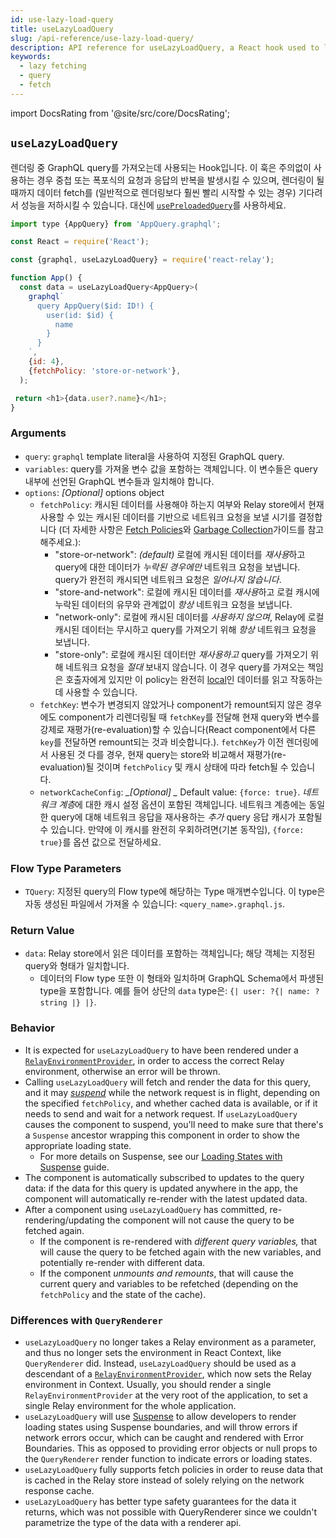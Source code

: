 ```yaml
---
id: use-lazy-load-query
title: useLazyLoadQuery
slug: /api-reference/use-lazy-load-query/
description: API reference for useLazyLoadQuery, a React hook used to lazily fetch query data when a component renders
keywords:
  - lazy fetching
  - query
  - fetch
---
```


import DocsRating from '@site/src/core/DocsRating';

## `useLazyLoadQuery`

렌더링 중 GraphQL query를 가져오는데 사용되는 Hook입니다. 이 훅은 주의없이 사용하는 경우 중첩 또는 폭포식의 요청과 응답의 반복을 발생시킬 수 있으며, 렌더링이 될 때까지 데이터 fetch를 (일반적으로 렌더링보다 훨씬 빨리 시작할 수 있는 경우) 기다려서 성능을 저하시킬 수 있습니다. 대신에 [`usePreloadedQuery`](../use-preloaded-query)를 사용하세요.

```js
import type {AppQuery} from 'AppQuery.graphql';

const React = require('React');

const {graphql, useLazyLoadQuery} = require('react-relay');

function App() {
  const data = useLazyLoadQuery<AppQuery>(
    graphql`
      query AppQuery($id: ID!) {
        user(id: $id) {
          name
        }
      }
    `,
    {id: 4},
    {fetchPolicy: 'store-or-network'},
  );

 return <h1>{data.user?.name}</h1>;
}
```

### Arguments

* `query`: `graphql` template literal을 사용하여 지정된 GraphQL query.
* `variables`: query를 가져올 변수 값을 포함하는 객체입니다. 이 변수들은 query 내부에 선언된 GraphQL 변수들과 일치해야 합니다.
* `options`: _*[Optional]*_ options object
    * `fetchPolicy`: 캐시된 데이터를 사용해야 하는지 여부와 Relay store에서 현재 사용할 수 있는 캐시된 데이터를 기반으로 네트워크 요청을 보낼 시기를 결정합니다 (더 자세한 사항은 [Fetch Policies](../../guided-tour/reusing-cached-data/fetch-policies)와 [Garbage Collection](../../guided-tour/reusing-cached-data/presence-of-data)가이드를 참고해주세요.):
        * "store-or-network": _*(default)*_ 로컬에 캐시된 데이터를 *재사용*하고 query에 대한 데이터가 *누락된 경우에만* 네트워크 요청을 보냅니다. query가 완전히 캐시되면 네트워크 요청은 *일어나지 않습니다*.
        * "store-and-network": 로컬에 캐시된 데이터를 *재사용*하고 로컬 캐시에 누락된 데이터의 유무와 관계없이 *항상* 네트워크 요청을 보냅니다.
        * "network-only": 로컬에 캐시된 데이터를 *사용하지 않으며*, Relay에 로컬 캐시된 데이터는 무시하고 query를 가져오기 위해 *항상* 네트워크 요청을 보냅니다.
        * "store-only": 로컬에 캐시된 데이터만 *재사용하고* query를 가져오기 위해 네트워크 요청을 *절대* 보내지 않습니다. 이 경우 query를 가져오는 책임은 호출자에게 있지만 이 policy는 완전히 [local](../../guided-tour/updating-data/local-data-updates)인 데이터를 읽고 작동하는데 사용할 수 있습니다.
    * `fetchKey`: 변수가 변경되지 않았거나 component가 remount되지 않은 경우에도 component가 리렌더링될 때 `fetchKey`를 전달해 현재 query와 변수를 강제로 재평가(re-evaluation)할 수 있습니다(React component에서 다른 `key`를 전달하면 remount되는 것과 비슷합니다.). `fetchKey`가 이전 렌더링에서 사용된 것 다를 경우, 현재 query는 store와 비교해서 재평가(re-evaluation)될 것이며 `fetchPolicy` 및 캐시 상태에 따라 fetch될 수 있습니다.
    * `networkCacheConfig`: *_[Optional] _* Default value: `{force: true}`. *네트워크 계층*에 대한 캐시 설정 옵션이 포함된 객체입니다. 네트워크 계층에는 동일한 query에 대해 네트워크 응답을 재사용하는 *추가* query 응답 캐시가 포함될 수 있습니다. 만약에 이 캐시를 완전히 우회하려면(기본 동작임), `{force: true}`를 옵션 값으로 전달하세요.

### Flow Type Parameters

* `TQuery`: 지정된 query의 Flow type에 해당하는 Type 매개변수입니다. 이 type은 자동 생성된 파일에서 가져올 수 있습니다: `<query_name>.graphql.js`.

### Return Value

* `data`: Relay store에서 읽은 데이터를 포함하는 객체입니다; 해당 객체는 지정된 query와 형태가 일치합니다.
    * 데이터의 Flow type 또한 이 형태와 일치하며 GraphQL Schema에서 파생된 type을 포함합니다. 예를 들어 상단의 `data` type은: `{| user: ?{| name: ?string |} |}`.

### Behavior

* It is expected for `useLazyLoadQuery` to have been rendered under a [`RelayEnvironmentProvider`](../relay-environment-provider), in order to access the correct Relay environment, otherwise an error will be thrown.
* Calling `useLazyLoadQuery`  will fetch and render the data for this query, and it may [*_suspend_*](../../guided-tour/rendering/loading-states) while the network request is in flight, depending on the specified `fetchPolicy`, and whether cached data is available, or if it needs to send and wait for a network request. If `useLazyLoadQuery` causes the component to suspend, you'll need to make sure that there's a `Suspense` ancestor wrapping this component in order to show the appropriate loading state.
    * For more details on Suspense, see our [Loading States with Suspense](../../guided-tour/rendering/loading-states/) guide.
* The component is automatically subscribed to updates to the query data: if the data for this query is updated anywhere in the app, the component will automatically re-render with the latest updated data.
* After a component using `useLazyLoadQuery` has committed, re-rendering/updating the component will not cause the query to be fetched again.
    * If the component is re-rendered with *different query variables,* that will cause the query to be fetched again with the new variables, and potentially re-render with different data.
    * If the component *unmounts and remounts*, that will cause the current query and variables to be refetched (depending on the `fetchPolicy` and the state of the cache).

### Differences with `QueryRenderer`

* `useLazyLoadQuery` no longer takes a Relay environment as a parameter, and thus no longer sets the environment in React Context, like `QueryRenderer` did. Instead, `useLazyLoadQuery` should be used as a descendant of a [`RelayEnvironmentProvider`](../relay-environment-provider), which now sets the Relay environment in Context. Usually, you should render a single `RelayEnvironmentProvider` at the very root of the application, to set a single Relay environment for the whole application.
* `useLazyLoadQuery` will use [Suspense](../../guided-tour/rendering/loading-states) to allow developers to render loading states using Suspense boundaries, and will throw errors if network errors occur, which can be caught and rendered with Error Boundaries. This as opposed to providing error objects or null props to the `QueryRenderer` render function to indicate errors or loading states.
* `useLazyLoadQuery` fully supports fetch policies in order to reuse data that is cached in the Relay store instead of solely relying on the network response cache.
* `useLazyLoadQuery` has better type safety guarantees for the data it returns, which was not possible with QueryRenderer since we couldn't parametrize the type of the data with a renderer api.



<DocsRating />
